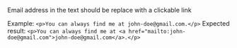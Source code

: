 Email address in the text should be replace with a clickable link

Example:
`<p>You can always find me at john-doe@gmail.com.</p>`
Expected result:
`<p>You can always find me at <a href="mailto:john-doe@gmail.com">john-doe@gmail.com</a>.</p>`

